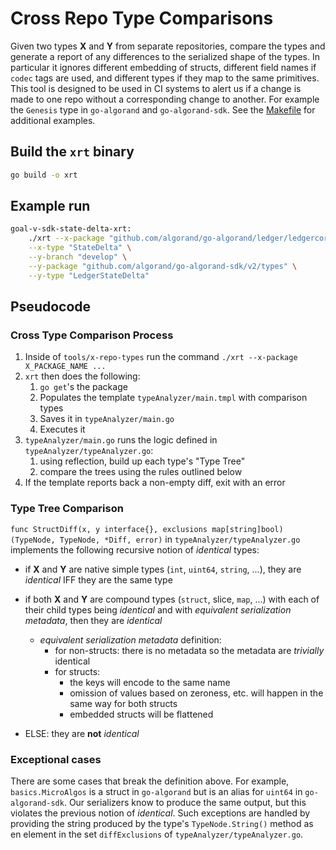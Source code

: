 # Cross Repo Type Comparisons

Given two types **X** and **Y** from separate repositories, compare the types and generate a report of any differences to the serialized shape of the types. In particular it ignores different embedding of structs, different field names if `codec` tags are used, and different types if they map to the same primitives.
This tool is designed to be used in CI systems to alert us if a change is made to one repo without a corresponding change to another. For example the `Genesis` type in `go-algorand` and `go-algorand-sdk`. See the [Makefile](./Makefile) for additional examples.

## Build the `xrt` binary

```sh
go build -o xrt
```

## Example run

```sh
goal-v-sdk-state-delta-xrt:
    ./xrt --x-package "github.com/algorand/go-algorand/ledger/ledgercore" \
    --x-type "StateDelta" \
    --y-branch "develop" \
    --y-package "github.com/algorand/go-algorand-sdk/v2/types" \
    --y-type "LedgerStateDelta"
```

## Pseudocode

### Cross Type Comparison Process

1. Inside of `tools/x-repo-types` run the command `./xrt --x-package X_PACKAGE_NAME ...`
2. `xrt` then does the following:
   1. `go get`'s the package
   2. Populates the template `typeAnalyzer/main.tmpl` with comparison types
   3. Saves it in `typeAnalyzer/main.go`
   4. Executes it
3. `typeAnalyzer/main.go` runs the logic defined in `typeAnalyzer/typeAnalyzer.go`:
   1. using reflection, build up each type's "Type Tree"
   2. compare the trees using the rules outlined below
4. If the template reports back a non-empty diff, exit with an error

### Type Tree Comparison

`func StructDiff(x, y interface{}, exclusions map[string]bool) (TypeNode, TypeNode, *Diff, error)` in `typeAnalyzer/typeAnalyzer.go` implements the following recursive notion of _identical_ types:

* if **X** and **Y** are native simple types (`int`, `uint64`, `string`, ...), they are _identical_ IFF they are the same type
* if both **X** and **Y** are compound types (`struct`, slice, `map`, ...) with each of their child types being _identical_ and with _equivalent serialization metadata_, then they are _identical_
  * _equivalent serialization metadata_ definition:
    * for non-structs: there is no metadata so the metadata are _trivially_ identical
    * for structs:
      * the keys will encode to the same name
      * omission of values based on zeroness, etc. will happen in the same way for both structs
      * embedded structs will be flattened

* ELSE: they are **not** _identical_

### Exceptional cases

There are some cases that break the definition above. For example, `basics.MicroAlgos` is a struct in
`go-algorand` but is an alias for `uint64` in `go-algorand-sdk`. Our serializers know to produce the same
output, but this violates the previous notion of _identical_. Such exceptions are handled by providing the string produced by the type's `TypeNode.String()` method
as en element in the set `diffExclusions` of `typeAnalyzer/typeAnalyzer.go`.
